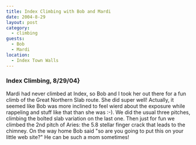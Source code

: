 ```yaml
---
title: Index Climbing with Bob and Mardi
date: 2004-8-29
layout: post
category:
  - climbing
guests:
  - Bob
  - Mardi
location:
  - Index Town Walls
---
```


### Index Climbing, 8/29/04}
Mardi had never climbed at Index, so Bob and I took her out there for
a fun climb of the Great Northern Slab route.  She did super well! Actually, it
seemed like Bob was more inclined to feel wierd about the exposure
while rappeling and stuff like that than she was :-). We did the usual
three pitches, climbing the bolted slab variation on the last
one. Then just for fun we climbed the 2nd pitch of Aries: the 5.8
stellar finger crack that leads to the chimney. On the way home Bob
said "so are you going to put this on your little web site?" He can
be such a mom sometimes!

